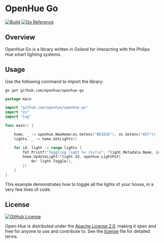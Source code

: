 # OpenHue Go
[![Build](https://github.com/openhue/openhue-go/actions/workflows/build.yml/badge.svg)](https://github.com/openhue/openhue-go/actions/workflows/build.yml)
[![Go Reference](https://pkg.go.dev/badge/github.com/openhue/openhue-go.svg)](https://pkg.go.dev/github.com/openhue/openhue-go)

## Overview

OpenHue Go is a library written in Goland for interacting with the Philips Hue smart lighting systems.

## Usage
Use the following command to import the library: 
```shell
go get github.com/openhue/openhue-go
```

```go
package main

import "github.com/openhue/openhue-go"
import "os"
import "log"

func main() {

	home, _ := openhue.NewHome(os.Getenv("BRIDGE"), os.Getenv("KEY"))
	lights, _ := home.GetLights()

	for id, light := range lights {
		fmt.Printf("Toggling light %s (%s)\n", *light.Metadata.Name, id)
		home.UpdateLight(*light.Id, openhue.LightPut{
			On: light.Toggle(),
		})
	}
}
```
This example demonstrates how to toggle all the lights of your house, in a very few lines of code.

## License
[![GitHub License](https://img.shields.io/github/license/openhue/openhue-cli)](https://github.com/openhue/openhue-cli/blob/main/LICENSE)

Open-Hue is distributed under the [Apache License 2.0](http://www.apache.org/licenses/),
making it open and free for anyone to use and contribute to.
See the [license](./LICENSE) file for detailed terms.
